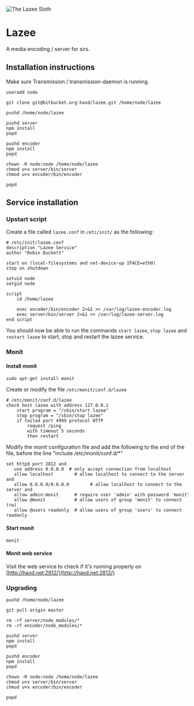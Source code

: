 ![The Lazee Sloth](http://i.imgur.com/DRmfc7t.png)

# Lazee

A media encoding / server for sirs.

## Installation instructions

Make sure Transmission / transmission-daemon is running.

    useradd node

    git clone git@bitbucket.org:haxd/lazee.git /home/node/lazee

    pushd /home/node/lazee

    pushd server
    npm install
    popd

    pushd encoder
    npm install
    popd

    chown -R node:node /home/node/lazee
    chmod u+x server/bin/server
    chmod u+x encoder/bin/encoder

    popd

## Service installation

### Upstart script

Create a file called `lazee.conf` in `/etc/init/` as the following:

    # /etc/init/lazee.conf
    description "Lazee Service"
    author "Robin Duckett"

    start on (local-filesystems and net-device-up IFACE=eth0)
    stop on shutdown

    setuid node
    setgid node

    script
        cd /home/lazee

        exec encoder/bin/encoder 2>&1 >> /var/log/lazee-encoder.log
        exec server/bin/server 2>&1 >> /var/log/lazee-server.log
    end script

You should now be able to run the commands `start lazee`, `stop lazee` and `restart lazee` to
start, stop and restart the lazee service.

### Monit

#### Install monit

    sudo apt-get install monit

Create or modify the file `/etc/monit/conf.d/lazee`

    # /etc/monit/conf.d/lazee
    check host lazee with address 127.0.0.1
        start program = "/sbin/start lazee"
        stop program = "/sbin/stop lazee"
        if failed port 4999 protocol HTTP
            request /ping
            with timeout 5 seconds
            then restart

Modify the monit conifguration file and add the following to the end of the file,
before the line "include /etc/monit/conf.d/*"

    set httpd port 2812 and
       use address 0.0.0.0  # only accept connection from localhost
       allow localhost        # allow localhost to connect to the server and
       allow 0.0.0.0/0.0.0.0        # allow localhost to connect to the server and
       allow admin:monit      # require user 'admin' with password 'monit'
       allow @monit           # allow users of group 'monit' to connect (rw)
       allow @users readonly  # allow users of group 'users' to connect readonly

#### Start monit

    monit

#### Monit web service

Visit the web service to check if it's running properly on [http://haxd.net:2812/](http://haxd.net:2812/)

### Upgrading

    pushd /home/node/lazee

    git pull origin master

    rm -rf server/node_modules/*
    rm -rf encoder/node_modules/*

    pushd server
    npm install
    popd

    pushd encoder
    npm install
    popd

    chown -R node:node /home/node/lazee
    chmod u+x server/bin/server
    chmod u+x encoder/bin/encoder

    popd